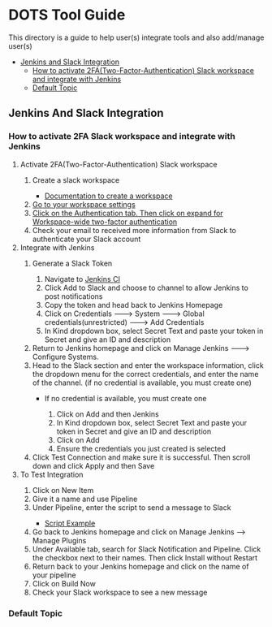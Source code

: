 <h1>DOTS Tool Guide</h1>

<p>This directory is a guide to help user(s) integrate tools and also add/manage user(s)</p>

- [Jenkins and Slack Integration](#Jenkins-And-Slack-Integration)
    * [How to activate 2FA(Two-Factor-Authentication) Slack workspace and integrate with Jenkins](#How-to-activate-2FA-Slack-workspace-and-integrate-with-Jenkins)
    * [Default Topic](#Default-Topic)

## Jenkins And Slack Integration

### How to activate 2FA Slack workspace and integrate with Jenkins
  <ol>
    <li>Activate 2FA(Two-Factor-Authentication) Slack workspace</li>
        <ol>
          <li>Create a slack workspace</li>
            <ul>
              <li><a href="https://slack.com/help/articles/206845317-Create-a-Slack-workspace">Documentation to create a workspace</a></li>
            </ul>
          <li><a href="https://github.com/hnnguye5/DOTS_CDIT/blob/master/pics/workspace_setting.png?raw=true">Go to your                  workspace settings</a></li>
          <li><a href="https://github.com/hnnguye5/DOTS_CDIT/blob/master/pics/workspace_wide_two_factor.png?raw=true">Click on            the Authentication tab. Then click on expand for Workspace-wide two-factor authentication</a></li>
          <li>Check your email to received more information from Slack to authenticate your Slack account</li>
        </ol>
    <li>Integrate with Jenkins</li>
      <ol>
        <li>Generate a Slack Token</li>
          <ol>
            <li>Navigate to <a href="https://testjenkinsspace.slack.com/apps/A0F7VRFKN-jenkins-ci?next_id=0">Jenkins CI</a>               </li>
            <li>Click Add to Slack and choose to channel to allow Jenkins to post notifications</li>
            <li>Copy the token and head back to Jenkins Homepage</li>
            <li>Click on Credentials ---> System ---> Global credentials(unrestricted) ---> Add Credentials</li>
            <li>In Kind dropdown box, select Secret Text and paste your token in Secret and give an ID and description</li>
          </ol>
       <li>Return to Jenkins homepage and click on Manage Jenkins ---> Configure Systems.</li>
       <li>Head to the Slack section and enter the workspace information, click the dropdown menu for the correct                     credentials, and enter the name of the channel. (if no credential is available, you must create one)</li>
         <ul>
           <li>If no credential is available, you must create one</li>
            <ol>
              <li>Click on Add and then Jenkins</li>
              <li>In Kind dropdown box, select Secret Text and paste your token in Secret and give an ID and description</li>
              <li>Click on Add</li>
              <li>Ensure the credentials you just created is selected</li>
            </ol>
         </ul>
       <li>Click Test Connection and make sure it is successful. Then scroll down and click Apply and then Save</li>
      </ol>
    <li>To Test Integration</li>
          <ol>
            <li>Click on New Item</li>
            <li>Give it a name and use Pipeline</li>
            <li>Under Pipeline, enter the script to send a message to Slack</li>
               <ul>
                <li><a href="https://github.com/hnnguye5/DOTS_CDIT/blob/master/pics/slack-message.png?raw=true">Script Example</a></li>
              </ul>
            <li>Go back to Jenkins homepage and click on Manage Jenkins --> Manage Plugins</li>
            <li>Under Available tab, search for Slack Notification and Pipeline. Click the checkbox next to their names. Then             click Install without Restart</li>
            <li>Return back to your Jenkins homepage and click on the name of your pipeline</li>
            <li>Click on Build Now</li>
             <li>Check your Slack workspace to see a new message</li>
         </ol>
  </ol>

### Default Topic
